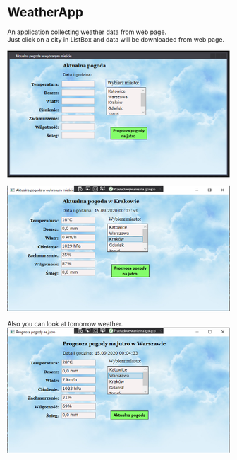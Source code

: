 # WeatherApp
An application collecting weather data from web page.<br />
Just click on a city in ListBox and data will be downloaded from web page.<br /><br />
![](image/screen1.PNG)<br /><br />
![](image/screen2.PNG) <br /><br />
Also you can look at tomorrow weather.<br />
![](image/screen3.PNG)
